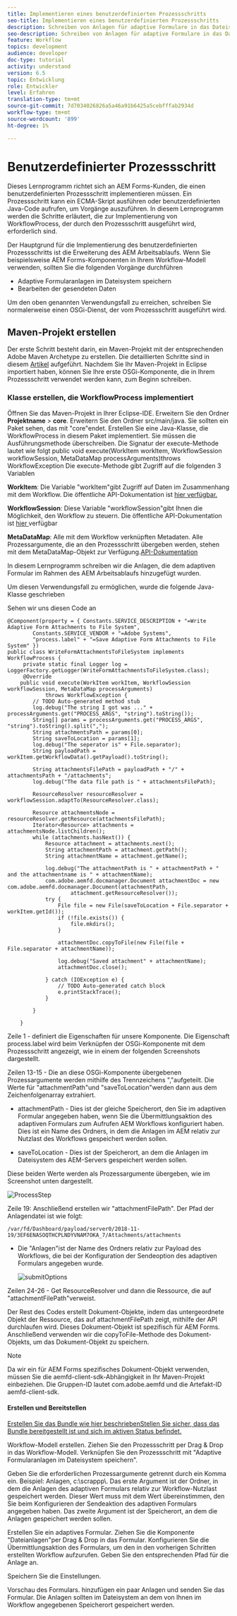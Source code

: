 ```yaml
---
title: Implementieren eines benutzerdefinierten Prozessschritts
seo-title: Implementieren eines benutzerdefinierten Prozessschritts
description: Schreiben von Anlagen für adaptive Formulare in das Dateisystem mithilfe eines benutzerdefinierten Prozessschritts
seo-description: Schreiben von Anlagen für adaptive Formulare in das Dateisystem mithilfe eines benutzerdefinierten Prozessschritts
feature: Workflow
topics: development
audience: developer
doc-type: tutorial
activity: understand
version: 6.5
topic: Entwicklung
role: Entwickler
level: Erfahren
translation-type: tm+mt
source-git-commit: 7d7034026826a5a46a91b6425a5cebfffab2934d
workflow-type: tm+mt
source-wordcount: '899'
ht-degree: 1%

---
```



# Benutzerdefinierter Prozessschritt

Dieses Lernprogramm richtet sich an AEM Forms-Kunden, die einen benutzerdefinierten Prozessschritt implementieren müssen. Ein Prozessschritt kann ein ECMA-Skript ausführen oder benutzerdefinierten Java-Code aufrufen, um Vorgänge auszuführen. In diesem Lernprogramm werden die Schritte erläutert, die zur Implementierung von WorkflowProcess, der durch den Prozessschritt ausgeführt wird, erforderlich sind.

Der Hauptgrund für die Implementierung des benutzerdefinierten Prozessschritts ist die Erweiterung des AEM Arbeitsablaufs. Wenn Sie beispielsweise AEM Forms-Komponenten in Ihrem Workflow-Modell verwenden, sollten Sie die folgenden Vorgänge durchführen

* Adaptive Formularanlagen im Dateisystem speichern
* Bearbeiten der gesendeten Daten

Um den oben genannten Verwendungsfall zu erreichen, schreiben Sie normalerweise einen OSGi-Dienst, der vom Prozessschritt ausgeführt wird.

## Maven-Projekt erstellen

Der erste Schritt besteht darin, ein Maven-Projekt mit der entsprechenden Adobe Maven Archetype zu erstellen. Die detaillierten Schritte sind in diesem [Artikel](https://helpx.adobe.com/experience-manager/using/maven_arch13.html) aufgeführt. Nachdem Sie Ihr Maven-Projekt in Eclipse importiert haben, können Sie Ihre erste OSGi-Komponente, die in Ihrem Prozessschritt verwendet werden kann, zum Beginn schreiben.


### Klasse erstellen, die WorkflowProcess implementiert

Öffnen Sie das Maven-Projekt in Ihrer Eclipse-IDE. Erweitern Sie den Ordner **Projektname** > **core**. Erweitern Sie den Ordner src/main/java. Sie sollten ein Paket sehen, das mit &quot;core&quot;endet. Erstellen Sie eine Java-Klasse, die WorkflowProcess in diesem Paket implementiert. Sie müssen die Ausführungsmethode überschreiben. Die Signatur der execute-Methode lautet wie folgt
public void execute(WorkItem workItem, WorkflowSession workflowSession, MetaDataMap processArguments)throws WorkflowException
Die execute-Methode gibt Zugriff auf die folgenden 3 Variablen

**WorkItem**: Die Variable &quot;workItem&quot;gibt Zugriff auf Daten im Zusammenhang mit dem Workflow. Die öffentliche API-Dokumentation ist [hier verfügbar.](https://helpx.adobe.com/experience-manager/6-3/sites/developing/using/reference-materials/diff-previous/changes/com.adobe.granite.workflow.WorkflowSession.html)

**WorkflowSession**: Diese Variable &quot;workflowSession&quot;gibt Ihnen die Möglichkeit, den Workflow zu steuern. Die öffentliche API-Dokumentation ist [hier ](https://helpx.adobe.com/experience-manager/6-3/sites/developing/using/reference-materials/diff-previous/changes/com.adobe.granite.workflow.WorkflowSession.html) verfügbar

**MetaDataMap**: Alle mit dem Workflow verknüpften Metadaten. Alle Prozessargumente, die an den Prozessschritt übergeben werden, stehen mit dem MetaDataMap-Objekt zur Verfügung.[API-Dokumentation](https://helpx.adobe.com/experience-manager/6-5/sites/developing/using/reference-materials/javadoc/com/adobe/granite/workflow/metadata/MetaDataMap.html)

In diesem Lernprogramm schreiben wir die Anlagen, die dem adaptiven Formular im Rahmen des AEM Arbeitsablaufs hinzugefügt wurden.

Um diesen Verwendungsfall zu ermöglichen, wurde die folgende Java-Klasse geschrieben

Sehen wir uns diesen Code an

```
@Component(property = { Constants.SERVICE_DESCRIPTION + "=Write Adaptive Form Attachments to File System",
        Constants.SERVICE_VENDOR + "=Adobe Systems",
        "process.label" + "=Save Adaptive Form Attachments to File System" })
public class WriteFormAttachmentsToFileSystem implements WorkflowProcess {
     private static final Logger log = LoggerFactory.getLogger(WriteFormAttachmentsToFileSystem.class);
     @Override
    public void execute(WorkItem workItem, WorkflowSession workflowSession, MetaDataMap processArguments)
            throws WorkflowException {
        // TODO Auto-generated method stub
        log.debug("The string I got was ..." + processArguments.get("PROCESS_ARGS", "string").toString());
        String[] params = processArguments.get("PROCESS_ARGS", "string").toString().split(",");
        String attachmentsPath = params[0];
        String saveToLocation = params[1];
        log.debug("The seperator is" + File.separator);
        String payloadPath = workItem.getWorkflowData().getPayload().toString();
 
        String attachmentsFilePath = payloadPath + "/" + attachmentsPath + "/attachments";
        log.debug("The data file path is " + attachmentsFilePath);
 
        ResourceResolver resourceResolver = workflowSession.adaptTo(ResourceResolver.class);
 
        Resource attachmentsNode = resourceResolver.getResource(attachmentsFilePath);
        Iterator<Resource> attachments = attachmentsNode.listChildren();
        while (attachments.hasNext()) {
            Resource attachment = attachments.next();
            String attachmentPath = attachment.getPath();
            String attachmentName = attachment.getName();
 
            log.debug("The attachmentPath is " + attachmentPath + " and the attachmentname is " + attachmentName);
            com.adobe.aemfd.docmanager.Document attachmentDoc = new com.adobe.aemfd.docmanager.Document(attachmentPath,
                    attachment.getResourceResolver());
            try {
                File file = new File(saveToLocation + File.separator + workItem.getId());
                if (!file.exists()) {
                    file.mkdirs();
                }
 
                attachmentDoc.copyToFile(new File(file + File.separator + attachmentName));
 
                log.debug("Saved attachment" + attachmentName);
                attachmentDoc.close();
 
            } catch (IOException e) {
                // TODO Auto-generated catch block
                e.printStackTrace();
            }
 
        }
 
    }
```

Zeile 1 - definiert die Eigenschaften für unsere Komponente. Die Eigenschaft process.label wird beim Verknüpfen der OSGi-Komponente mit dem Prozessschritt angezeigt, wie in einem der folgenden Screenshots dargestellt.

Zeilen 13-15 - Die an diese OSGi-Komponente übergebenen Prozessargumente werden mithilfe des Trennzeichens &quot;,&quot;aufgeteilt. Die Werte für &quot;attachmentPath&quot;und &quot;saveToLocation&quot;werden dann aus dem Zeichenfolgenarray extrahiert.

* attachmentPath - Dies ist der gleiche Speicherort, den Sie im adaptiven Formular angegeben haben, wenn Sie die Übermittlungsaktion des adaptiven Formulars zum Aufrufen AEM Workflows konfiguriert haben. Dies ist ein Name des Ordners, in dem die Anlagen im AEM relativ zur Nutzlast des Workflows gespeichert werden sollen.

* saveToLocation - Dies ist der Speicherort, an dem die Anlagen im Dateisystem des AEM-Servers gespeichert werden sollen.

Diese beiden Werte werden als Prozessargumente übergeben, wie im Screenshot unten dargestellt.

![ProcessStep](assets/implement-process-step.gif)


Zeile 19: Anschließend erstellen wir &quot;attachmentFilePath&quot;. Der Pfad der Anlagendatei ist wie folgt:

    /var/fd/Dashboard/payload/server0/2018-11-19/3EF6ENASOQTHCPLNDYVNAM7OKA_7/Attachments/attachments

* Die &quot;Anlagen&quot;ist der Name des Ordners relativ zur Payload des Workflows, die bei der Konfiguration der Sendeoption des adaptiven Formulars angegeben wurde.

   ![submitOptions](assets/af-submit-options.gif)

Zeilen 24-26 - Get ResourceResolver und dann die Ressource, die auf &quot;attachmentFilePath&quot;verweist.

Der Rest des Codes erstellt Dokument-Objekte, indem das untergeordnete Objekt der Ressource, das auf attachmentFilePath zeigt, mithilfe der API durchlaufen wird. Dieses Dokument-Objekt ist spezifisch für AEM Forms. Anschließend verwenden wir die copyToFile-Methode des Dokument-Objekts, um das Dokument-Objekt zu speichern.

>[!NOTE]
>
>Da wir ein für AEM Forms spezifisches Dokument-Objekt verwenden, müssen Sie die aemfd-client-sdk-Abhängigkeit in Ihr Maven-Projekt einbeziehen. Die Gruppen-ID lautet com.adobe.aemfd und die Artefakt-ID aemfd-client-sdk.

#### Erstellen und Bereitstellen

[Erstellen Sie das Bundle wie ](https://helpx.adobe.com/experience-manager/using/maven_arch13.html#BuildtheOSGibundleusingMaven)
[hier beschriebenStellen Sie sicher, dass das Bundle bereitgestellt ist und sich im aktiven Status befindet.](http://localhost:4502/system/console/bundles)

Workflow-Modell erstellen. Ziehen Sie den Prozessschritt per Drag &amp; Drop in das Workflow-Modell. Verknüpfen Sie den Prozessschritt mit &quot;Adaptive Formularanlagen im Dateisystem speichern&quot;.

Geben Sie die erforderlichen Prozessargumente getrennt durch ein Komma ein. Beispiel: Anlagen, c:\\scrappp\\. Das erste Argument ist der Ordner, in dem die Anlagen des adaptiven Formulars relativ zur Workflow-Nutzlast gespeichert werden. Dieser Wert muss mit dem Wert übereinstimmen, den Sie beim Konfigurieren der Sendeaktion des adaptiven Formulars angegeben haben. Das zweite Argument ist der Speicherort, an dem die Anlagen gespeichert werden sollen.

Erstellen Sie ein adaptives Formular. Ziehen Sie die Komponente &quot;Dateianlagen&quot;per Drag &amp; Drop in das Formular. Konfigurieren Sie die Übermittlungsaktion des Formulars, um den in den vorherigen Schritten erstellten Workflow aufzurufen. Geben Sie den entsprechenden Pfad für die Anlage an.

Speichern Sie die Einstellungen.

Vorschau des Formulars. hinzufügen ein paar Anlagen und senden Sie das Formular. Die Anlagen sollten im Dateisystem an dem von Ihnen im Workflow angegebenen Speicherort gespeichert werden.

